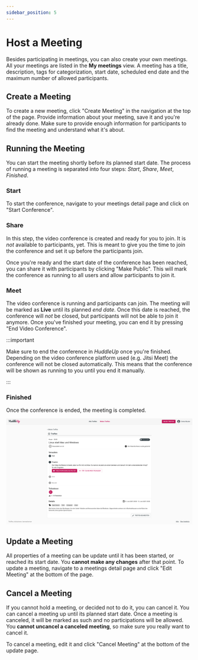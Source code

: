 ```yaml
---
sidebar_position: 5
---
```


# Host a Meeting

Besides participating in meetings, you can also create your own meetings. All your meetings are listed in the **My meetings** view. A meeting has a title, description, tags for categorization, start date, scheduled end date and the maximum number of allowed participants.

## Create a Meeting

To create a new meeting, click "Create Meeting" in the navigation at the top of the page. Provide information about your meeting, save it and you're already done. Make sure to provide enough information for participants to find the meeting and understand what it's about.

## Running the Meeting

You can start the meeting shortly before its planned start date. The process of running a meeting is separated into four steps: _Start_, _Share_, _Meet_, _Finished_.

### Start

To start the conference, navigate to your meetings detail page and click on "Start Conference".

### Share

In this step, the video conference is created and ready for you to join. It is _not_ available to participants, yet. This is meant to give you the time to join the conference and set it up before the participants join.

Once you're ready and the start date of the conference has been reached, you can share it with participants by clicking "Make Public". This will mark the conference as running to all users and allow participants to join it.

### Meet

The video conference is running and participants can join. The meeting will be marked as **Live** until its planned _end date_. Once this date is reached, the conference will _not_ be closed, but participants will not be able to join it anymore. Once you've finished your meeting, you can end it by pressing "End Video Conference".

:::important

Make sure to end the conference in _HuddleUp_ once you're finished. Depending on the video conference platform used (e.g. Jitsi Meet) the conference will not be closed automatically. This means that the conference will be shown as running to you until you end it manually.

:::

### Finished

Once the conference is ended, the meeting is completed.

![Startseite](/img/detailansicht-durchfuehrung.png)

## Update a Meeting

All properties of a meeting can be update until it has been started, or reached its start date. You **cannot make any changes** after that point. To update a meeting, navigate to a meetings detail page and click "Edit Meeting" at the bottom of the page.

## Cancel a Meeting

If you cannot hold a meeting, or decided not to do it, you can cancel it. You can cancel a meeting up until its planned start date. Once a meeting is canceled, it will be marked as such and no participations will be allowed. You **cannot uncancel a canceled meeting**, so make sure you really want to cancel it.

To cancel a meeting, edit it and click "Cancel Meeting" at the bottom of the update page.
